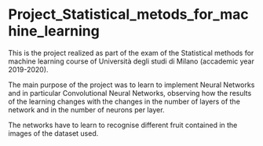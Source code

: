 # Project_Statistical_metods_for_machine_learning

This is the project realized as part of the exam of the Statistical methods for machine learning course of Università degli studi di Milano (accademic year 2019-2020).

The main purpose of the project was to learn to implement Neural Networks and in particular Convolutional Neural Networks, observing how the results of the learning changes with the changes in the number of layers of the network and in the number of neurons per layer.

The networks have to learn to recognise different fruit contained in the images of the dataset used.
